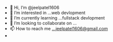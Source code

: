 - 👋 Hi, I’m @jeelpatel1606
- 👀 I’m interested in ...web devlopment
- 🌱 I’m currently learning ...fullstack devlopment
- 💞️ I’m looking to collaborate on ...
- 📫 How to reach me ...jeelpatel1606@gmail.com
- 

<!---
jeelpatel1606/jeelpatel1606 is a ✨ special ✨ repository because its `README.md` (this file) appears on your GitHub profile.
You can click the Preview link to take a look at your changes.
--->
